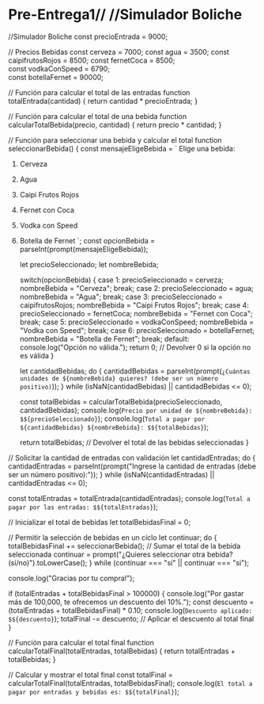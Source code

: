 # Pre-Entrega1// //Simulador Boliche
//Simulador Boliche
const precioEntrada = 9000;

// Precios Bebidas
const cerveza = 7000;
const agua = 3500;
const caipifrutosRojos = 8500; 
const fernetCoca = 8500;       
const vodkaConSpeed = 6790;     
const botellaFernet = 90000;   

// Función para calcular el total de las entradas
function totalEntrada(cantidad) {
    return cantidad * precioEntrada;
}

// Función para calcular el total de una bebida
function calcularTotalBebida(precio, cantidad) {
    return precio * cantidad;
}

// Función para seleccionar una bebida y calcular el total
function seleccionarBebida() {
    const mensajeEligeBebida = `
Elige una bebida:
1. Cerveza
2. Agua
3. Caipi Frutos Rojos
4. Fernet con Coca
5. Vodka con Speed
6. Botella de Fernet
`;
    const opcionBebida = parseInt(prompt(mensajeEligeBebida));

    let precioSeleccionado;
    let nombreBebida;

    switch(opcionBebida) {
        case 1:
            precioSeleccionado = cerveza;
            nombreBebida = "Cerveza";
            break;
        case 2:
            precioSeleccionado = agua;
            nombreBebida = "Agua";
            break;
        case 3:
            precioSeleccionado = caipifrutosRojos;
            nombreBebida = "Caipi Frutos Rojos";
            break;
        case 4:
            precioSeleccionado = fernetCoca;
            nombreBebida = "Fernet con Coca";
            break;
        case 5:
            precioSeleccionado = vodkaConSpeed;
            nombreBebida = "Vodka con Speed";
            break;
        case 6:
            precioSeleccionado = botellaFernet;
            nombreBebida = "Botella de Fernet";
            break;
        default:
            console.log("Opción no válida.");
            return 0;  // Devolver 0 si la opción no es válida
    }

    let cantidadBebidas;
    do {
        cantidadBebidas = parseInt(prompt(`¿Cuántas unidades de ${nombreBebida} quieres? (debe ser un número positivo)`));
    } while (isNaN(cantidadBebidas) || cantidadBebidas <= 0);

    const totalBebidas = calcularTotalBebida(precioSeleccionado, cantidadBebidas);
    console.log(`Precio por unidad de ${nombreBebida}: $${precioSeleccionado}`);
    console.log(`Total a pagar por ${cantidadBebidas} ${nombreBebida}: $${totalBebidas}`);
    
    return totalBebidas;  // Devolver el total de las bebidas seleccionadas
}

// Solicitar la cantidad de entradas con validación
let cantidadEntradas;
do {
    cantidadEntradas = parseInt(prompt("Ingrese la cantidad de entradas (debe ser un número positivo):"));
} while (isNaN(cantidadEntradas) || cantidadEntradas <= 0);

const totalEntradas = totalEntrada(cantidadEntradas);
console.log(`Total a pagar por las entradas: $${totalEntradas}`);

// Inicializar el total de bebidas
let totalBebidasFinal = 0;

// Permitir la selección de bebidas en un ciclo
let continuar;
do {
    totalBebidasFinal += seleccionarBebida();  // Sumar el total de la bebida seleccionada
    continuar = prompt("¿Quieres seleccionar otra bebida? (sí/no)").toLowerCase();
} while (continuar === "sí" || continuar === "si");

console.log("Gracias por tu compra!");

if (totalEntradas + totalBebidasFinal > 100000) {
    console.log("Por gastar más de 100,000, te ofrecemos un descuento del 10%.");
    const descuento = (totalEntradas + totalBebidasFinal) * 0.10;
    console.log(`Descuento aplicado: $${descuento}`);
    totalFinal -= descuento;  // Aplicar el descuento al total final
}

// Función para calcular el total final
function calcularTotalFinal(totalEntradas, totalBebidas) {
    return totalEntradas + totalBebidas;
}

// Calcular y mostrar el total final
const totalFinal = calcularTotalFinal(totalEntradas, totalBebidasFinal);
console.log(`El total a pagar por entradas y bebidas es: $${totalFinal}`);

